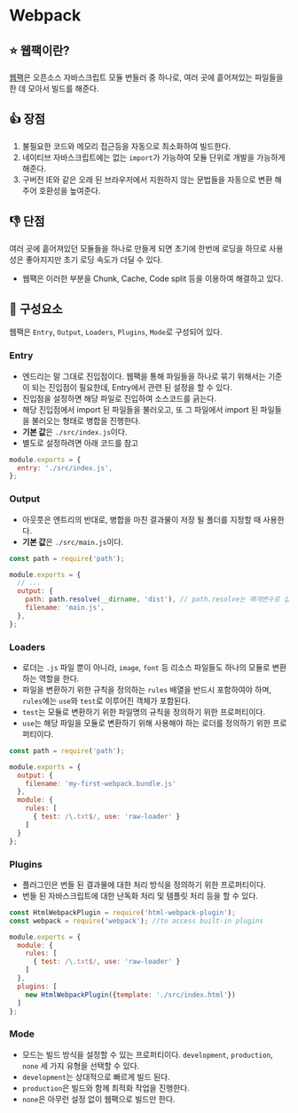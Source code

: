 # Webpack
## ⭐️ 웹팩이란?
[웹팩](https://webpack.js.org/)은 오픈소스 자바스크립트 모듈 번들러 중 하나로, 여러 곳에 흩어져있는 파일들을 한 데 모아서 빌드를 해준다.
## 👍 장점
1. 불필요한 코드와 메모리 접근등을 자동으로 최소화하여 빌드한다.
2. 네이티브 자바스크립트에는 없는 ```import```가 가능하여 모듈 단위로 개발을 가능하게 해준다.
3. 구버전 IE와 같은 오래 된 브라우저에서 지원하지 않는 문법들을 자동으로 변환 해주어 호환성을 높여준다.
## 👎 단점
여러 곳에 흩어져있던 모듈들을 하나로 만들게 되면 초기에 한번에 로딩을 하므로 사용성은 좋아지지만 초기 로딩 속도가 더딜 수 있다.
- 웹팩은 이러한 부분을 Chunk, Cache, Code split 등을 이용하여 해결하고 있다.
## 💾 구성요소
웹팩은 ```Entry```, ```Output```, ```Loaders```, ```Plugins```, ```Mode```로 구성되어 있다.
### Entry
- 엔드리는 말 그대로 진입점이다. 웹팩을 통해 파일들을 하나로 묶기 위해서는 기준이 되는 진입점이 필요한데, Entry에서 관련 된 설정을 할 수 있다.
- 진입점을 설정하면 해당 파일로 진입하여 소스코드를 긁는다.
- 해당 진입점에서 import 된 파일들을 불러오고, 또 그 파일에서 import 된 파일들을 불러오는 형태로 병합을 진행한다.
- **기본 값**은 ```./src/index.js```이다.
- 별도로 설정하려면 아래 코드를 참고
```javascript
module.exports = {
  entry: './src/index.js',
};
```
### Output
- 아웃풋은 엔트리의 반대로, 병합을 마친 결과물이 저장 될 폴더를 지정할 때 사용한다.
- **기본 값**은 ```./src/main.js```이다.
```javascript
const path = require('path');

module.exports = {
  // ...
  output: {
    path: path.resolve(__dirname, 'dist'), // path.resolve는 매개변수로 삽입 된 문자열을 링크 형태로 묶어주는 역할이다.
    filename: 'main.js',
  },
};
```
### Loaders
- 로더는 ```.js``` 파일 뿐이 아니라, ```image```, ```font``` 등 리소스 파일들도 하나의 모듈로 변환하는 역할을 한다.
- 파일을 변환하기 위한 규칙을 정의하는 ```rules``` 배열을 반드시 포함하여야 하며, ```rules```에는 ```use```와 ```test```로 이루어진 객체가 포함된다.
- ```test```는 모듈로 변환하기 위한 파일명의 규칙을 정의하기 위한 프로퍼티이다.
- ```use```는 해당 파일을 모듈로 변환하기 위해 사용해야 하는 로더를 정의하기 위한 프로퍼티이다.
```javascript
const path = require('path');

module.exports = {
  output: {
    filename: 'my-first-webpack.bundle.js'
  },
  module: {
    rules: [
      { test: /\.txt$/, use: 'raw-loader' }
    ]
  }
};
```
### Plugins
- 플러그인은 번들 된 결과물에 대한 처리 방식을 정의하기 위한 프로퍼티이다.
- 번들 된 자바스크립트에 대한 난독화 처리 및 템플릿 처리 등을 할 수 있다.
```javascript
const HtmlWebpackPlugin = require('html-webpack-plugin');
const webpack = require('webpack'); //to access built-in plugins

module.exports = {
  module: {
    rules: [
      { test: /\.txt$/, use: 'raw-loader' }
    ]
  },
  plugins: [
    new HtmlWebpackPlugin({template: './src/index.html'})
  ]
};
```
### Mode
- 모드는 빌드 방식을 설정할 수 있는 프로퍼티이다. ```development```, ```production```, ```none``` 세 가지 유형을 선택할 수 있다.
- ```development```는 상대적으로 빠르게 빌드 된다.
- ```production```은 빌드와 함께 최적화 작업을 진행한다.
- ```none```은 아무런 설정 없이 웹팩으로 빌드만 한다.
